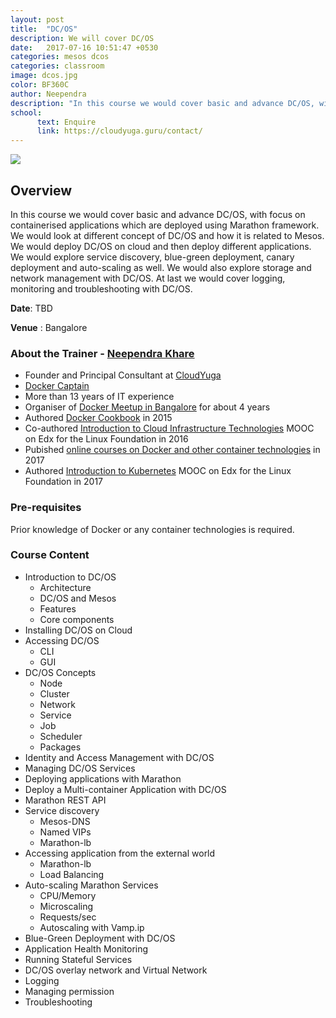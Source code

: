 ```yaml
---
layout: post
title:  "DC/OS"
description: We will cover DC/OS 
date:   2017-07-16 10:51:47 +0530
categories: mesos dcos 
categories: classroom
image: dcos.jpg 
color: BF360C
author: Neependra
description: "In this course we would cover basic and advance DC/OS, with focus on containerised applications which are deployed using Marathon framework. We would look at different concept of DC/OS and how it is related to Mesos."
school:
      text: Enquire
      link: https://cloudyuga.guru/contact/
---
```



![]({{site.baseurl}}/images/trainings/dcos.jpg)

## **Overview** 



In this course we would cover basic and advance DC/OS, with focus on containerised applications which are deployed using Marathon framework. We would look at different concept of DC/OS and how it is related to Mesos. We would deploy DC/OS on cloud and then deploy different applications. We would explore service discovery, blue-green deployment, canary deployment and auto-scaling as well. We would also explore storage and network management with DC/OS. At last we would cover logging, monitoring and troubleshooting with DC/OS.&nbsp;

**Date**: TBD

**Venue** : Bangalore


### **About the Trainer - [Neependra Khare](https://twitter.com/neependra)** 
- Founder and Principal Consultant at [CloudYuga](http://cloudyuga.guru/)
- [Docker Captain](https://www.docker.com/community/docker-captains)
- More than 13 years of IT experience  
- Organiser of [Docker Meetup in Bangalore](https://www.meetup.com/Docker-Bangalore/) for about 4 years
- Authored [Docker Cookbook](https://www.packtpub.com/virtualization-and-cloud/docker-cookbook) in 2015
- Co-authored [Introduction to Cloud Infrastructure Technologies](https://www.edx.org/course/introduction-cloud-infrastructure-linuxfoundationx-lfs151-x) MOOC on Edx for the Linux Foundation in 2016
- Pubished [online courses on Docker and other container technologies](http://school.cloudyuga.guru) in 2017
- Authored [Introduction to Kubernetes](http://edx.org/course/introduction-kubernetes-linuxfoundationx-lfs158x) MOOC on Edx for the Linux Foundation in 2017
### **Pre-requisites&nbsp;**

Prior knowledge of Docker or any container technologies is required.

### **Course Content&nbsp;** 

  * Introduction to DC/OS 
      * Architecture&nbsp;
      * DC/OS and Mesos
      * Features&nbsp;
      * Core components&nbsp;
  * Installing DC/OS on Cloud&nbsp;
  * Accessing DC/OS 
      * CLI
      * GUI
  * DC/OS Concepts&nbsp; 
      * Node
      * Cluster
      * Network&nbsp;
      * Service
      * Job
      * Scheduler&nbsp;
      * Packages
  * Identity and Access Management with DC/OS
  * Managing DC/OS Services
  * Deploying applications with Marathon
  * Deploy a Multi-container Application with DC/OS
  * Marathon REST API
  * Service discovery 
      * Mesos-DNS
      * Named VIPs
      * Marathon-lb
  * Accessing application from the external world 
      * Marathon-lb
      * Load Balancing&nbsp;
  * Auto-scaling Marathon Services 
      * CPU/Memory
      * Microscaling
      * Requests/sec
      * Autoscaling with Vamp.ip
  * Blue-Green Deployment with DC/OS
  * Application Health Monitoring
  * Running Stateful Services
  * DC/OS overlay network and Virtual Network
  * Logging&nbsp;
  * Managing permission
  * Troubleshooting
